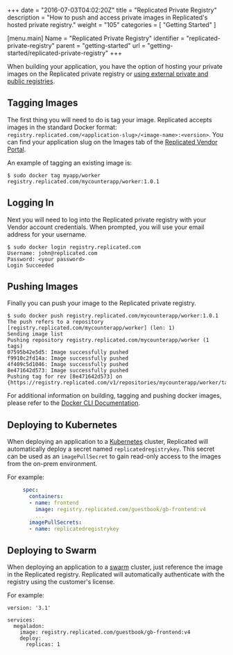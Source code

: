 +++
date = "2016-07-03T04:02:20Z"
title = "Replicated Private Registry"
description = "How to push and access private images in Replicated's hosted private registry."
weight = "105"
categories = [ "Getting Started" ]

[menu.main]
Name       = "Replicated Private Registry"
identifier = "replicated-private-registry"
parent     = "getting-started"
url        = "getting-started/replicated-private-registry"
+++

When building your application, you have the option of hosting your private images on the Replicated private registry or [using external private and public registries](/kb/supporting-your-customers/registries/).

## Tagging Images

The first thing you will need to do is tag your image. Replicated accepts images in the standard Docker format: `registry.replicated.com/<application-slug>/<image-name>:<version>`. You can find your application slug on the Images tab of the [Replicated Vendor Portal](https://vendor.replicated.com/#/images).

An example of tagging an existing image is:

```shell
$ sudo docker tag myapp/worker registry.replicated.com/mycounterapp/worker:1.0.1
```

## Logging In

Next you will need to log into the Replicated private registry with your Vendor account credentials. When prompted, you will use your email address for your username.

```shell
$ sudo docker login registry.replicated.com
Username: john@replicated.com
Password: <your password>
Login Succeeded
```

## Pushing Images

Finally you can push your image to the Replicated private registry.

```shell
$ sudo docker push registry.replicated.com/mycounterapp/worker:1.0.1
The push refers to a repository [registry.replicated.com/mycounterapp/worker] (len: 1)
Sending image list
Pushing repository registry.replicated.com/mycounterapp/worker (1 tags)
07595b42e5d5: Image successfully pushed
f9910c2fd14a: Image successfully pushed
4f409c5d1046: Image successfully pushed
8e471642d573: Image successfully pushed
Pushing tag for rev [8e471642d573] on {https://registry.replicated.com/v1/repositories/mycounterapp/worker/tags/1.0.1}
```

For additional information on building, tagging and pushing docker images, please refer to the
[Docker CLI Documentation](https://docs.docker.com/reference/commandline/cli/).

## Deploying to Kubernetes

When deploying an application to a [Kubernetes](/packaging-an-application/kubernetes) cluster, Replicated will automatically deploy a secret named `replicatedregistrykey`. This secret can be used as an `imagePullSecret` to gain read-only access to the images from the on-prem environment.

For example:

```yaml
     spec:
       containers:
       - name: frontend
         image: registry.replicated.com/guestbook/gb-frontend:v4
         ...
       imagePullSecrets:
       - name: replicatedregistrykey
```

## Deploying to Swarm

When deploying an application to a [swarm](/packaging-an-application/docker-swarm) cluster, just reference the image in the Replicated registry. Replicated will automatically authenticate with the registry using the customer's license.

For example:

```
version: '3.1'

services:
  megaladon:
    image: registry.replicated.com/guestbook/gb-frontend:v4
    deploy:
      replicas: 1
```
